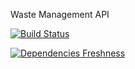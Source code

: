 
Waste Management API


[![Build Status](https://travis-ci.org/abhishekdepro/ecosystem.svg)](https://travis-ci.org/abhishekdepro/ecosystem)

[![Dependencies Freshness](https://david-dm.org/abhishekdepro/ecosystem.svg)](https://david-dm.org/abhishekdepro/ecosystem)
